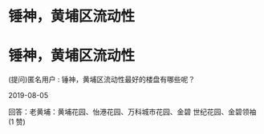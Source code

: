 # 锤神，黄埔区流动性

# 锤神，黄埔区流动性

(提问)匿名用户 : 锤神，黄埔区流动性最好的楼盘有哪些呢？

2019-08-05

回答：老黄埔：黄埔花园、怡港花园、万科城市花园、金碧 世纪花园、金碧领袖(1 赞)